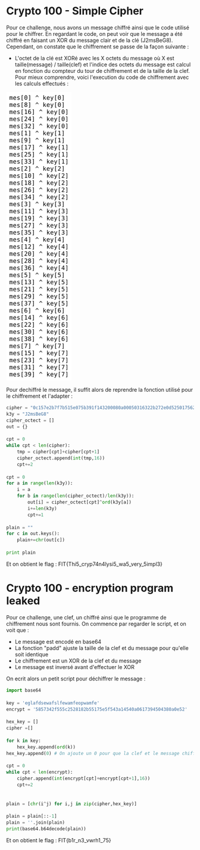 # Crypto 100 - Simple Cipher

Pour ce challenge, nous avons un message chiffré ainsi que le code utilisé pour le chiffrer.
En regardant le code, on peut voir que le message a été chiffré en faisant un XOR du message clair et de la clé (J2msBeG8).
Cependant, on constate que le chiffrement se passe de la façon suivante :
  - L'octet de la clé est XORé avec les X octets du message où X est taille(message) / taille(clef) et l'indice des octets du message est calcul en fonction du compteur du tour de chiffrement et de la taille de la clef.
  Pour mieux comprendre, voici l'execution du code de chiffrement avec les calculs effectués :
  
  ![](img/simplecipher1.png?raw=true)

Pour dechiffré le message, il suffit alors de reprendre la fonction utilisé pour le chiffrement et l'adapter :
```python
cipher = "0c157e2b7f7b515e075b391f143200080a00050316322b272e0d525017562e73183e3a0d564f6718"
k3y = "J2msBeG8"
cipher_octect = []
out = {}

cpt = 0
while cpt < len(cipher):
	tmp = cipher[cpt]+cipher[cpt+1]
	cipher_octect.append(int(tmp,16))
	cpt+=2

cpt = 0
for a in range(len(k3y)):
	i = a
	for b in range(len(cipher_octect)/len(k3y)):
		out[i] = cipher_octect[cpt]^ord(k3y[a])
		i+=len(k3y)
		cpt+=1

plain = ""
for c in out.keys():
	plain+=chr(out[c])

print plain
```
Et on obtient le flag : FIT{Thi5_cryp74n4lysi5_wa5_very_5impl3}

# Crypto 100 - encryption program leaked

Pour ce challenge, une clef, un chiffré ainsi que le programme de chiffrement nous sont fournis.
On commence par regarder le script, et on voit que :
  - Le message est encodé en base64
  - La fonction "padd" ajuste la taille de la clef et du message pour qu'elle soit identique
  - Le chiffrement est un XOR de la clef et du message
  - Le message est inversé avant d'effectuer le XOR
	
On ecrit alors un petit script pour déchiffrer le message :
	
```python
import base64

key = 'eglafdsewafslfewamfeopwamfe'
encrypt = '5857342f555c2528182b55175e5f543a14540a0617394504380a0e52'

hex_key = []
cipher =[]

for k in key:
	hex_key.append(ord(k))
hex_key.append(0) # On ajoute un 0 pour que la clef et le message chiffré fasse la même taille

cpt = 0	
while cpt < len(encrypt):
	cipher.append(int(encrypt[cpt]+encrypt[cpt+1],16))
	cpt+=2


plain = [chr(i^j) for i,j in zip(cipher,hex_key)]

plain = plain[::-1]
plain = ''.join(plain)
print(base64.b64decode(plain))
```
Et on obtient le flag : FIT{b1r_n3_vwrh1_75}

